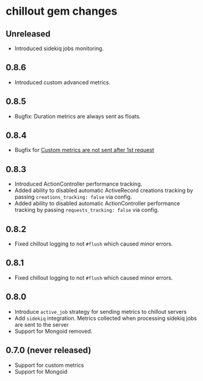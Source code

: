 # chillout gem changes

Unreleased
----------

- Introduced sidekiq jobs monitoring.


0.8.6
-----

- Introduced custom advanced metrics.

0.8.5
-----

- Bugfix: Duration metrics are always sent as floats.

0.8.4
-----

- Bugfix for [Custom metrics are not sent after 1st request](https://github.com/chilloutio/chillout/issues/4)

0.8.3
-----

- Introduced ActionController performance tracking.
- Added ability to disabled automatic ActiveRecord creations tracking by passing `creations_tracking: false` via config.
- Added ability to disabled automatic ActionController performance tracking by passing `requests_tracking: false` via config.

0.8.2
-----

- Fixed chillout logging to not `#flush` which caused minor errors.

0.8.1
-----

- Fixed chillout logging to not `#flush` which caused minor errors.

0.8.0
-----

- Introduce `active_job` strategy for sending metrics to chillout servers
- Add `sidekiq` integration. Metrics collected when processing sidekiq jobs are sent to the server
- Support for Mongoid removed.

0.7.0 (never released)
----------------------

- Support for custom metrics
- Support for Mongoid